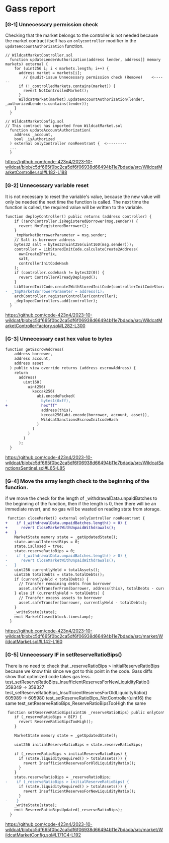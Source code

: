 # Gass report


### [G-1] Unnecessary permission check
Сhecking that the market belongs to the controller is not needed because the market contract itself has an `onlycontroller` modifier in the `updateAccountAuthorization` function.

```solidity
// WildcatMarketController.sol
  function updateLenderAuthorization(address lender, address[] memory markets) external {
    for (uint256 i; i < markets.length; i++) {
      address market = markets[i];
        // @audit-issue Unnecessary permission check (Remove)    <------
      if (!_controlledMarkets.contains(market)) {
        revert NotControlledMarket();
      }
      WildcatMarket(market).updateAccountAuthorization(lender, _authorizedLenders.contains(lender));
    }
  }

// WildcatMarketConfig.sol
// This contract has imported from WildcatMarket.sol
  function updateAccountAuthorization(
    address _account,
    bool _isAuthorized
  ) external onlyController nonReentrant {  <---------
  ...
  }
```
https://github.com/code-423n4/2023-10-wildcat/blob/c5df665f0bc2ca5df6f06938d66494b11e7bdada/src/WildcatMarketController.sol#L182-L188


### [G-2] Unnecessary variable reset
It is not necessary to reset the variable's value, because the new value will only be needed the next time the function is called. The next time the function is called, the required value will be written to the variable.
```diff
function deployController() public returns (address controller) {
    if (!archController.isRegisteredBorrower(msg.sender)) {
      revert NotRegisteredBorrower();
    }
    _tmpMarketBorrowerParameter = msg.sender;
    // Salt is borrower address
    bytes32 salt = bytes32(uint256(uint160(msg.sender)));
    controller = LibStoredInitCode.calculateCreate2Address(
      ownCreate2Prefix,
      salt,
      controllerInitCodeHash
    );
    if (controller.codehash != bytes32(0)) {
      revert ControllerAlreadyDeployed();
    }
    LibStoredInitCode.create2WithStoredInitCode(controllerInitCodeStorage, salt);
-  _tmpMarketBorrowerParameter = address(1);
    archController.registerController(controller);
    _deployedControllers.add(controller);
  }
```
https://github.com/code-423n4/2023-10-wildcat/blob/c5df665f0bc2ca5df6f06938d66494b11e7bdada/src/WildcatMarketControllerFactory.sol#L282-L300

### [G-3] Unnecessary cast hex value to bytes
```diff
function getEscrowAddress(
    address borrower,
    address account,
    address asset
  ) public view override returns (address escrowAddress) {
    return
      address(
        uint160(
          uint256(
            keccak256(
              abi.encodePacked(
-               bytes1(0xff),
+               hex"ff" 
                address(this),
                keccak256(abi.encode(borrower, account, asset)),
                WildcatSanctionsEscrowInitcodeHash
              )
            )
          )
        )
      );
  }
```
https://github.com/code-423n4/2023-10-wildcat/blob/c5df665f0bc2ca5df6f06938d66494b11e7bdada/src/WildcatSanctionsSentinel.sol#L65-L85

### [G-4] Move the array length check to the beginning of the function.
if we move the check for the length of _withdrawalData.unpaidBatches to the beginning of the function, then if the length is 0, then there will be an immediate revert, and no gas will be wasted on reading state from storage. 
```diff
 function closeMarket() external onlyController nonReentrant {
+    if (_withdrawalData.unpaidBatches.length() > 0) {
+      revert CloseMarketWithUnpaidWithdrawals();
+   }
    MarketState memory state = _getUpdatedState();
    state.annualInterestBips = 0;
    state.isClosed = true;
    state.reserveRatioBips = 0;
-    if (_withdrawalData.unpaidBatches.length() > 0) {
-      revert CloseMarketWithUnpaidWithdrawals();
-   }
    uint256 currentlyHeld = totalAssets();
    uint256 totalDebts = state.totalDebts();
    if (currentlyHeld < totalDebts) {
      // Transfer remaining debts from borrower
      asset.safeTransferFrom(borrower, address(this), totalDebts - currentlyHeld);
    } else if (currentlyHeld > totalDebts) {
      // Transfer excess assets to borrower
      asset.safeTransfer(borrower, currentlyHeld - totalDebts);
    }
    _writeState(state);
    emit MarketClosed(block.timestamp);
  }
```
https://github.com/code-423n4/2023-10-wildcat/blob/c5df665f0bc2ca5df6f06938d66494b11e7bdada/src/market/WildcatMarket.sol#L142-L160


### [G-5] Unnecessary IF in setReserveRatioBips()
There is no need to check that _reserveRatioBips > initialReserveRatioBips because we know this since we got to this point in the code. Gass diffs show that optimized code takes gas less. 
 test_setReserveRatioBips_InsufficientReservesForNewLiquidityRatio()  359349  ->  359327 
 test_setReserveRatioBips_InsufficientReservesForOldLiquidityRatio()  605989  ->  605980 
 test_setReserveRatioBips_NotController(uint16)  the same
 test_setReserveRatioBips_ReserveRatioBipsTooHigh the same
```diff
 function setReserveRatioBips(uint16 _reserveRatioBips) public onlyController nonReentrant {
    if (_reserveRatioBips > BIP) {
      revert ReserveRatioBipsTooHigh();
    }

    MarketState memory state = _getUpdatedState();

    uint256 initialReserveRatioBips = state.reserveRatioBips;

    if (_reserveRatioBips < initialReserveRatioBips) {
      if (state.liquidityRequired() > totalAssets()) {
        revert InsufficientReservesForOldLiquidityRatio();
      }
    }
    state.reserveRatioBips = _reserveRatioBips;
-    if (_reserveRatioBips > initialReserveRatioBips) {
      if (state.liquidityRequired() > totalAssets()) {
        revert InsufficientReservesForNewLiquidityRatio();
      }
-    }
    _writeState(state);
    emit ReserveRatioBipsUpdated(_reserveRatioBips);
  }

```
https://github.com/code-423n4/2023-10-wildcat/blob/c5df665f0bc2ca5df6f06938d66494b11e7bdada/src/market/WildcatMarketConfig.sol#L171C4-L192